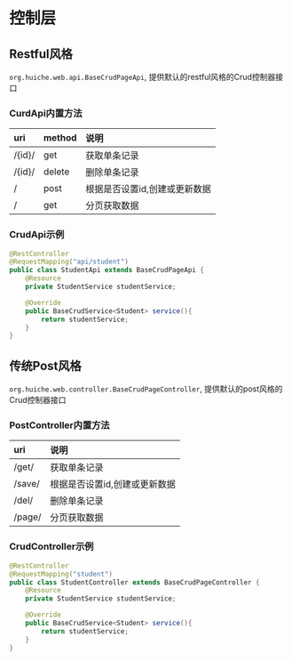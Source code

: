 # 控制层
## Restful风格
`org.huiche.web.api.BaseCrudPageApi`, 提供默认的restful风格的Crud控制器接口
### CurdApi内置方法
uri|method|说明
:-|:-|:-
/{id}/|get|获取单条记录
/{id}/|delete|删除单条记录
/|post|根据是否设置id,创建或更新数据
/|get|分页获取数据
### CrudApi示例
```java
@RestController
@RequestMapping("api/student")
public class StudentApi extends BaseCrudPageApi {
    @Resource
    private StudentService studentService;

    @Override
    public BaseCrudService<Student> service(){
        return studentService;
    }
}
```
## 传统Post风格
`org.huiche.web.controller.BaseCrudPageController`, 提供默认的post风格的Crud控制器接口
### PostController内置方法
uri|说明
:-|:-
/get/|获取单条记录
/save/|根据是否设置id,创建或更新数据
/del/|删除单条记录
/page/|分页获取数据
### CrudController示例
```java
@RestController
@RequestMapping("student")
public class StudentController extends BaseCrudPageController {
    @Resource
    private StudentService studentService;

    @Override
    public BaseCrudService<Student> service(){
        return studentService;
    }
}
```